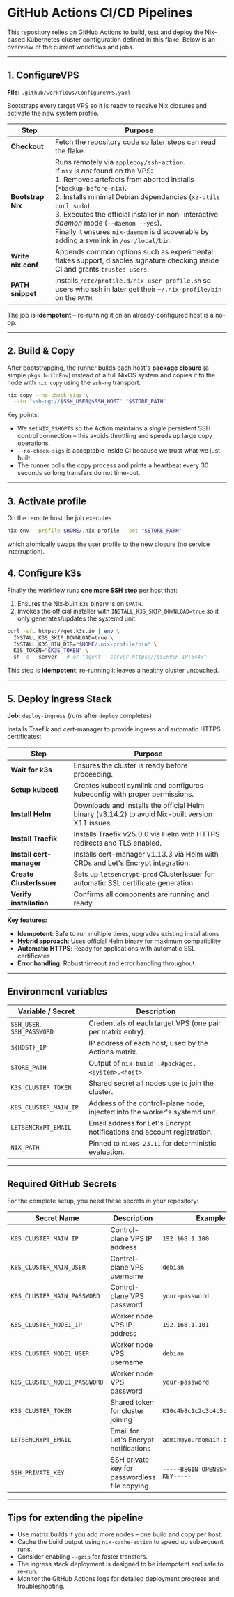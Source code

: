 # GitHub Actions CI/CD Pipelines

This repository relies on GitHub Actions to build, test and deploy the Nix-based Kubernetes cluster configuration defined in this flake. Below is an overview of the current workflows and jobs.

---

## 1. ConfigureVPS

**File:** `.github/workflows/ConfigureVPS.yaml`

Bootstraps every target VPS so it is ready to receive Nix closures and activate the new system profile.

| Step               | Purpose                                                                                                                                                                                                                                                                                                                                                                                                              |
| ------------------ | -------------------------------------------------------------------------------------------------------------------------------------------------------------------------------------------------------------------------------------------------------------------------------------------------------------------------------------------------------------------------------------------------------------------- |
| **Checkout**       | Fetch the repository code so later steps can read the flake.                                                                                                                                                                                                                                                                                                                                                         |
| **Bootstrap Nix**  | Runs remotely via `appleboy/ssh-action`.<br/>If `nix` is _not_ found on the VPS:<br/>1. Removes artefacts from aborted installs (`*backup-before-nix`).<br/>2. Installs minimal Debian dependencies (`xz-utils curl sudo`).<br/>3. Executes the official installer in non-interactive _daemon_ mode (`--daemon --yes`).<br/>Finally it ensures `nix-daemon` is discoverable by adding a symlink in `/usr/local/bin`. |
| **Write nix.conf** | Appends common options such as experimental flakes support, disables signature checking inside CI and grants `trusted-users`.                                                                                                                                                                                                                                                                                        |
| **PATH snippet**   | Installs `/etc/profile.d/nix-user-profile.sh` so users who ssh in later get their `~/.nix-profile/bin` on the `PATH`.                                                                                                                                                                                                                                                                                                |

The job is **idempotent** – re-running it on an already-configured host is a no-op.

---

## 2. Build & Copy

After bootstrapping, the runner builds each host's **package closure** (a simple `pkgs.buildEnv`) instead of a full NixOS system and copies it to the node with `nix copy` using the `ssh-ng` transport:

```bash
nix copy --no-check-sigs \
  --to "ssh-ng://$SSH_USER@$SSH_HOST" "$STORE_PATH"
```

Key points:

- We set `NIX_SSHOPTS` so the Action maintains a _single_ persistent SSH control connection – this avoids throttling and speeds up large copy operations.
- `--no-check-sigs` is acceptable inside CI because we trust what we just built.
- The runner polls the copy process and prints a heartbeat every 30 seconds so long transfers do not time-out.

---

## 3. Activate profile

On the remote host the job executes

```bash
nix-env --profile $HOME/.nix-profile --set "$STORE_PATH"
```

which atomically swaps the user profile to the new closure (no service interruption).

## 4. Configure k3s

Finally the workflow runs **one more SSH step** per host that:

1. Ensures the Nix-built `k3s` binary is on `$PATH`.
2. Invokes the official installer with `INSTALL_K3S_SKIP_DOWNLOAD=true` so it only generates/updates the systemd unit:

```bash
curl -sfL https://get.k3s.io | env \
  INSTALL_K3S_SKIP_DOWNLOAD=true \
  INSTALL_K3S_BIN_DIR="$HOME/.nix-profile/bin" \
  K3S_TOKEN="$K3S_TOKEN" \
  sh -s - server   # or "agent --server https://$SERVER_IP:6443"
```

This step is **idempotent**; re-running it leaves a healthy cluster untouched.

---

## 5. Deploy Ingress Stack

**Job:** `deploy-ingress` (runs after `deploy` completes)

Installs Traefik and cert-manager to provide ingress and automatic HTTPS certificates:

| Step                     | Purpose                                                                                          |
| ------------------------ | ------------------------------------------------------------------------------------------------ |
| **Wait for k3s**         | Ensures the cluster is ready before proceeding.                                                  |
| **Setup kubectl**        | Creates kubectl symlink and configures kubeconfig with proper permissions.                       |
| **Install Helm**         | Downloads and installs the official Helm binary (v3.14.2) to avoid Nix-built version X11 issues. |
| **Install Traefik**      | Installs Traefik v25.0.0 via Helm with HTTPS redirects and TLS enabled.                          |
| **Install cert-manager** | Installs cert-manager v1.13.3 via Helm with CRDs and Let's Encrypt integration.                  |
| **Create ClusterIssuer** | Sets up `letsencrypt-prod` ClusterIssuer for automatic SSL certificate generation.               |
| **Verify installation**  | Confirms all components are running and ready.                                                   |

**Key features:**

- **Idempotent**: Safe to run multiple times, upgrades existing installations
- **Hybrid approach**: Uses official Helm binary for maximum compatibility
- **Automatic HTTPS**: Ready for applications with automatic SSL certificates
- **Error handling**: Robust timeout and error handling throughout

---

## Environment variables

| Variable / Secret          | Description                                                                 |
| -------------------------- | --------------------------------------------------------------------------- |
| `SSH_USER`, `SSH_PASSWORD` | Credentials of each target VPS (one pair per matrix entry).                 |
| `${HOST}_IP`               | IP address of each host, used by the Actions matrix.                        |
| `STORE_PATH`               | Output of `nix build .#packages.<system>.<host>`.                           |
| `K3S_CLUSTER_TOKEN`        | Shared secret all nodes use to join the cluster.                            |
| `K8S_CLUSTER_MAIN_IP`      | Address of the control-plane node, injected into the worker's systemd unit. |
| `LETSENCRYPT_EMAIL`        | Email address for Let's Encrypt notifications and account registration.     |
| `NIX_PATH`                 | Pinned to `nixos-23.11` for deterministic evaluation.                       |

---

## Required GitHub Secrets

For the complete setup, you need these secrets in your repository:

| Secret Name                  | Description                                   | Example                               |
| ---------------------------- | --------------------------------------------- | ------------------------------------- |
| `K8S_CLUSTER_MAIN_IP`        | Control-plane VPS IP address                  | `192.168.1.100`                       |
| `K8S_CLUSTER_MAIN_USER`      | Control-plane VPS username                    | `debian`                              |
| `K8S_CLUSTER_MAIN_PASSWORD`  | Control-plane VPS password                    | `your-password`                       |
| `K8S_CLUSTER_NODE1_IP`       | Worker node VPS IP address                    | `192.168.1.101`                       |
| `K8S_CLUSTER_NODE1_USER`     | Worker node VPS username                      | `debian`                              |
| `K8S_CLUSTER_NODE1_PASSWORD` | Worker node VPS password                      | `your-password`                       |
| `K3S_CLUSTER_TOKEN`          | Shared token for cluster joining              | `K10c4b8c1c2c3c4c5c6c7c8c9c0`         |
| `LETSENCRYPT_EMAIL`          | Email for Let's Encrypt notifications         | `admin@yourdomain.com`                |
| `SSH_PRIVATE_KEY`            | SSH private key for passwordless file copying | `-----BEGIN OPENSSH PRIVATE KEY-----` |

---

## Tips for extending the pipeline

- Use matrix builds if you add more nodes – one build and copy per host.
- Cache the build output using `nix-cache-action` to speed up subsequent runs.
- Consider enabling `--gzip` for faster transfers.
- The ingress stack deployment is designed to be idempotent and safe to re-run.
- Monitor the GitHub Actions logs for detailed deployment progress and troubleshooting.
